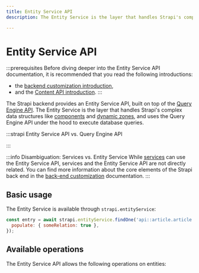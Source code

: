```yaml
---
title: Entity Service API
description: The Entity Service is the layer that handles Strapi's complex data structures like components and dynamic zones, and uses the Query Engine API under the hood to execute database queries.

---
```




# Entity Service API

:::prerequisites
Before diving deeper into the Entity Service API documentation, it is recommended that you read the following introductions:
- the [backend customization introduction](/dev-docs/backend-customization),
- and the [Content API introduction](/dev-docs/api/content-api).
:::

The Strapi backend provides an Entity Service API, built on top of the [Query Engine API](/dev-docs/api/query-engine/). The Entity Service is the layer that handles Strapi's complex data structures like [components](/dev-docs/backend-customization/models#components) and [dynamic zones](/dev-docs/backend-customization/models#dynamic-zones), and uses the Query Engine API under the hood to execute database queries.

:::strapi Entity Service API vs. Query Engine API

:::

:::info Disambiguation: Services vs. Entity Service
While [services](/dev-docs/backend-customization/services) can use the Entity Service API, services and the Entity Service API are not directly related. You can find more information about the core elements of the Strapi back end in the [back-end customization](/dev-docs/backend-customization) documentation.
:::

## Basic usage

The Entity Service is available through `strapi.entityService`:

```js
const entry = await strapi.entityService.findOne('api::article.article', 1, {
  populate: { someRelation: true },
});
```

## Available operations

The Entity Service API allows the following operations on entities:





